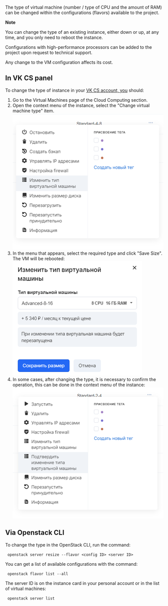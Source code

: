 The type of virtual machine (number / type of CPU and the amount of RAM) can be changed within the configurations (flavors) available to the project.

**Note**

You can change the type of an existing instance, either down or up, at any time, and you only need to reboot the instance.

Configurations with high-performance processors can be added to the project upon request to technical support.

Any change to the VM configuration affects its cost.

In VK CS panel
------------

To change the type of instance in your [VK CS account, you](https://mcs.mail.ru/app/services/infra/servers/) should:

1.  Go to the Virtual Machines page of the Cloud Computing section.
2.  Open the context menu of the instance, select the "Change virtual machine type" item.![](./assets/1596199381812-1596199381812.png)
3.  In the menu that appears, select the required type and click "Save Size". The VM will be rebooted:![](./assets/1596199666963-1596199666963.png)
4.  In some cases, after changing the type, it is necessary to confirm the operation, this can be done in the context menu of the instance:![](./assets/1596200614684-1596200614684.png)

Via Openstack CLI
-----------------

To change the type in the OpenStack CLI, run the command:

```
 openstack server resize --flavor <config ID> <server ID>
```

You can get a list of available configurations with the command:

```
 openstack flavor list --all
```

The server ID is on the instance card in your personal account or in the list of virtual machines:

```
 openstack server list
```